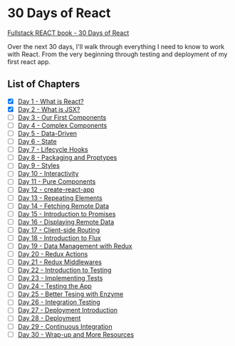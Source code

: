 # 30 Days of React 
[Fullstack REACT book - 30 Days of React](https://www.fullstackreact.com/30-days-of-react/)

Over the next 30 days, I'll walk through everything I need to know to work with React. From the very beginning through testing and deployment of my first react app.

## List of Chapters
- [x] [Day 1 - What is React?](https://www.fullstackreact.com/30-days-of-react/day-1/)
- [x] [Day 2 - What is JSX?](https://www.fullstackreact.com/30-days-of-react/day-2/)
- [ ] [Day 3 - Our First Components](https://www.fullstackreact.com/30-days-of-react/day-3/)
- [ ] [Day 4 - Complex Components](https://www.fullstackreact.com/30-days-of-react/day-4/)
- [ ] [Day 5 - Data-Driven](https://www.fullstackreact.com/30-days-of-react/day-5/)
- [ ] [Day 6 - State](https://www.fullstackreact.com/30-days-of-react/day-6/)
- [ ] [Day 7 - Lifecycle Hooks](https://www.fullstackreact.com/30-days-of-react/day-7/)
- [ ] [Day 8 - Packaging and Proptypes](https://www.fullstackreact.com/30-days-of-react/day-8/)
- [ ] [Day 9 - Styles](https://www.fullstackreact.com/30-days-of-react/day-9/)
- [ ] [Day 10 - Interactivity](https://www.fullstackreact.com/30-days-of-react/day-10/)
- [ ] [Day 11 - Pure Components](https://www.fullstackreact.com/30-days-of-react/day-11/)
- [ ] [Day 12 - create-react-app](https://www.fullstackreact.com/30-days-of-react/day-12/)
- [ ] [Day 13 - Repeating Elements](https://www.fullstackreact.com/30-days-of-react/day-13/)
- [ ] [Day 14 - Fetching Remote Data](https://www.fullstackreact.com/30-days-of-react/day-14/)
- [ ] [Day 15 - Introduction to Promises](https://www.fullstackreact.com/30-days-of-react/day-15/)
- [ ] [Day 16 - Displaying Remote Data](https://www.fullstackreact.com/30-days-of-react/day-16/)
- [ ] [Day 17 - Client-side Routing](https://www.fullstackreact.com/30-days-of-react/day-17/)
- [ ] [Day 18 - Introduction to Flux](https://www.fullstackreact.com/30-days-of-react/day-18/)
- [ ] [Day 19 - Data Management with Redux](https://www.fullstackreact.com/30-days-of-react/day-19/)
- [ ] [Day 20 - Redux Actions](https://www.fullstackreact.com/30-days-of-react/day-20/)
- [ ] [Day 21 - Redux Middlewares](https://www.fullstackreact.com/30-days-of-react/day-21/)
- [ ] [Day 22 - Introduction to Testing](https://www.fullstackreact.com/30-days-of-react/day-22/)
- [ ] [Day 23 - Implementing Tests](https://www.fullstackreact.com/30-days-of-react/day-23/)
- [ ] [Day 24 - Testing the App](https://www.fullstackreact.com/30-days-of-react/day-24/)
- [ ] [Day 25 - Better Tesing with Enzyme](https://www.fullstackreact.com/30-days-of-react/day-25/)
- [ ] [Day 26 - Integration Testing](https://www.fullstackreact.com/30-days-of-react/day-26/)
- [ ] [Day 27 - Deployment Introduction](https://www.fullstackreact.com/30-days-of-react/day-27/)
- [ ] [Day 28 - Deployment](https://www.fullstackreact.com/30-days-of-react/day-28/)
- [ ] [Day 29 - Continuous Integration](https://www.fullstackreact.com/30-days-of-react/day-29/)
- [ ] [Day 30 - Wrap-up and More Resources](https://www.fullstackreact.com/30-days-of-react/day-30/)
